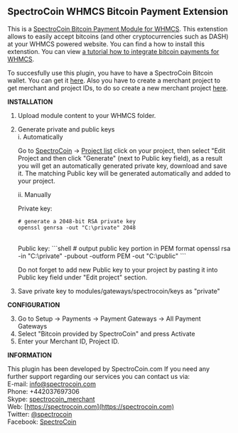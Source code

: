 SpectroCoin WHMCS Bitcoin Payment Extension
---------------

This is a [SpectroCoin Bitcoin Payment Module for WHMCS](https://spectrocoin.com/en/plugins/accept-bitcoin-whmcs.html). This extenstion allows to easily accept bitcoins (and other cryptocurrencies such as DASH) at your WHMCS powered website. You can find a  how to install this extenstion. You can view [a tutorial how to integrate bitcoin payments for WHMCS](https://www.youtube.com/watch?v=AwvrjjCfJgc).

To succesfully use this plugin, you have to have a SpectroCoin Bitcoin wallet. You can get it [here](https://spectrocoin.com/en/bitcoin-wallet.html). Also you have to create a merchant project to get merchant and project IDs, to do so create a new merchant project [here](https://spectrocoin.com/en/merchant/api/create.html).

**INSTALLATION**

1. Upload module content to your WHMCS folder.
2. Generate private and public keys<br />
	i. Automatically<br />
	
	Go to [SpectroCoin](https://spectrocoin.com/) -> [Project list](https://spectrocoin.com/en/merchant/api/list.html)
	click on your project, then select "Edit Project and then click "Generate" (next to Public key field), as a result you will get an automatically generated private key, download and save it. The matching Public key will be generated automatically and added to your project.
	
	ii. Manually<br />
    	
	Private key:
    ```shell
    # generate a 2048-bit RSA private key
    openssl genrsa -out "C:\private" 2048
	
    ```
    <br />
    	Public key:
    ```shell
    # output public key portion in PEM format
    openssl rsa -in "C:\private" -pubout -outform PEM -out "C:\public"
    ```
	<br />

	Do not forget to add new Public key to your project by pasting it into Public key field under "Edit project" section. 
    
4. Save private key to modules/gateways/spectrocoin/keys as "private"

**CONFIGURATION**

3. Go to Setup -> Payments -> Payment Gateways -> All Payment Gateways
4. Select "Bitcoin provided by SpectroCoin" and press Activate
5. Enter your Merchant ID, Project ID.

**INFORMATION** 

This plugin has been developed by SpectroCoin.com
If you need any further support regarding our services you can contact us via:<br />
E-mail: [info@spectrocoin.com](mailto:info@spectrocoin.com)<br />
Phone: +442037697306<br />
Skype: [spectrocoin_merchant](skype:spectrocoin_merchant)<br />
Web: [https://spectrocoin.com](https://spectrocoin.com)<br />
Twitter: [@spectrocoin](https://twitter.com/spectrocoin)<br />
Facebook: [SpectroCoin](https://www.facebook.com/spectrocoin)<br />
